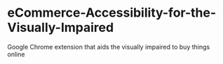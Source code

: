 # eCommerce-Accessibility-for-the-Visually-Impaired
Google Chrome extension that aids the visually impaired to buy things online
